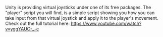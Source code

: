 Unity is providing virtual joysticks under one of its free packages.
The "player" script you will find, is a simple script showing you how you can take input from that virtual joystick and apply it to the player's movement.
Check out the full tutorial here:
https://www.youtube.com/watch?v=yggYAUC-_-c
